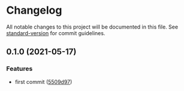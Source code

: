# Changelog

All notable changes to this project will be documented in this file. See [standard-version](https://github.com/conventional-changelog/standard-version) for commit guidelines.

## 0.1.0 (2021-05-17)


### Features

* first commit ([5509d97](https://github.com/danielso2007/solid_typescript/commit/5509d9720ac5ff44361b06f9e2579db11ed2b6b7))
